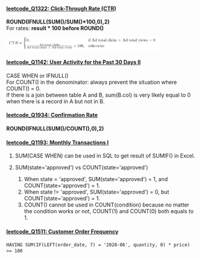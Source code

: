 #### [leetcode_Q1322: Click-Through Rate (CTR)](https://github.com/irenejiazhou/sql_manual/blob/main/common_metrics/leetcode_Q1322_CTR.sql)
<b>ROUND(IFNULL(SUM()/SUM()*100,0),2)</b> \
For rates: <b>result * 100 before ROUND()</b>

<img src="https://github.com/irenejiazhou/sql_manual/blob/main/images/q1322_ctr.png"  width="80%" height="80%">


#### [leetcode_Q1142: User Activity for the Past 30 Days II](https://github.com/irenejiazhou/sql_manual/blob/main/aggregations/leetcode_Q1142_ifnull_for_0_in_denominator.sql)
CASE WHEN or IFNULL() \
For COUNT() in the denominator: always prevent the situation where COUNT() = 0.\
If there is a join between table A and B, sum(B.col) is very likely equal to 0 when there is a record in A but not in B.

#### [leetcode_Q1934: Confirmation Rate](https://github.com/irenejiazhou/sql_manual/blob/main/aggregations/leetcode_Q1934.sql)
<b>ROUND(IFNULL(SUM()/COUNT(),0),2)</b>

#### [leetcode_Q1193: Monthly Transactions I](https://github.com/irenejiazhou/sql_manual/blob/main/aggregations/leetcode_Q1193_sum(case%20when).sql)
1. SUM(CASE WHEN) can be used in SQL to get result of SUMIF() in Excel.

2. SUM(state='approved') vs COUNT(state='approved')
   1) When state = 'approved', SUM(state='approved') = 1, and COUNT(state='approved') = 1.
   2) When state != 'approved', SUM(state='approved') = 0, but COUNT(state='approved') = 1.
   3) COUNT() cannot be used in COUNT(condition) because no matter the condition works or not, COUNT(1) and COUNT(0) both equals to 1.

#### [leetcode_Q1511: Customer Order Frequency](https://github.com/irenejiazhou/sql_manual/blob/main/aggregations/leetcode_Q1511_SUM(IF())_in_HAVING.sql)
```
HAVING SUM(IF(LEFT(order_date, 7) = '2020-06', quantity, 0) * price) >= 100
```
